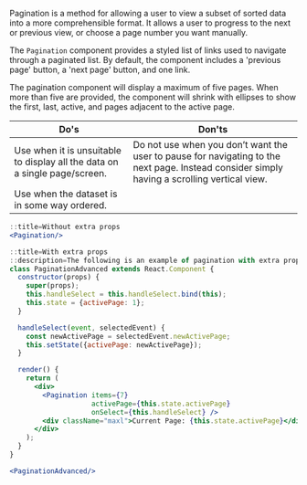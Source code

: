 Pagination is a method for allowing a user to view a subset of sorted data into a more comprehensible format. It allows a user to progress to the next or previous view, or choose a page number you want manually.

The `Pagination` component provides a styled list of links used to navigate through a paginated list.  By default,
the component includes a 'previous page' button, a 'next page' button, and one link.

The pagination component will display a maximum of five pages. When more than five are provided, the component will shrink with ellipses to show the first, last, active, and pages adjacent to the active page.

Do's         | Don'ts
-------------|----------
Use when it is unsuitable to display all the data on a single page/screen. | Do not use when you don’t want the user to pause for navigating to the next page. Instead consider simply having a scrolling vertical view.
Use when the dataset is in some way ordered. |

```jsx harmony
::title=Without extra props
<Pagination/>
```

```jsx harmony
::title=With extra props
::description=The following is an example of pagination with extra props:
class PaginationAdvanced extends React.Component {
  constructor(props) {
    super(props);
    this.handleSelect = this.handleSelect.bind(this);
    this.state = {activePage: 1};
  }

  handleSelect(event, selectedEvent) {
    const newActivePage = selectedEvent.newActivePage;
    this.setState({activePage: newActivePage});
  }

  render() {
    return (
      <div>
        <Pagination items={7}
                    activePage={this.state.activePage}
                    onSelect={this.handleSelect} />
        <div className="maxl">Current Page: {this.state.activePage}</div>
      </div>
    );
  }
}

<PaginationAdvanced/>
```